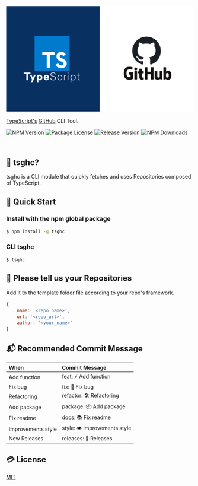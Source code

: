 <img src='https://github.com/ljlm0402/tsghc/raw/images/logo.jpg' border='0' alt='logo' />

[TypeScript's](https://www.npmjs.com/package/typescript) [GitHub](https://github.com/) CLI Tool.

<a href="https://www.npmjs.com/package/tsghc" target="_blank"><img src="https://img.shields.io/npm/v/tsghc.svg" alt="NPM Version" /></a>
<a href="https://www.npmjs.com/package/tsghc" target="_blank"><img src="https://img.shields.io/npm/l/tsghc.svg" alt="Package License" /></a>
<a href="https://www.npmjs.com/package/tsghc" target="_blank"><img src="https://img.shields.io/github/v/release/ljlm0402/tsghc" alt="Release Version" /></a>
<a href="https://www.npmjs.com/package/tsghc" target="_blank"><img src="https://img.shields.io/npm/dm/tsghc.svg" alt="NPM Downloads" /></a>

<br />

## 🌈 tsghc?

tsghc is a CLI module that quickly fetches and uses Repositories composed of TypeScript.

## 🚀 Quick Start

### Install with the npm global package

```sh
$ npm install -g tsghc
```

### CLI tsghc

```sh
$ tsghc
```

## 📩 Please tell us your Repositories

Add it to the template folder file according to your repo's framework.

```js
{
    name: '<repo_name>',
    url: '<repo_url>',
    author: '<your_name>'
}
```

## 📬 Recommended Commit Message

|  When |  Commit Message  |
|:--------|:-----------|
| Add function | feat: ⚡️ Add function |
| Fix bug | fix: 🐞 Fix bug |
| Refactoring | refactor: 🛠 Refactoring |
| Add package | package: 📦 Add package |
| Fix readme | docs: 📚 Fix readme |
| Improvements style | style: 👁 Improvements style |
| New Releases | releases: 🎉 Releases |

## 💳 License

[MIT](LICENSE)
